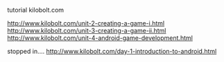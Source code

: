tutorial kilobolt.com

http://www.kilobolt.com/unit-2-creating-a-game-i.html
http://www.kilobolt.com/unit-3-creating-a-game-ii.html
http://www.kilobolt.com/unit-4-android-game-development.html

stopped in....
http://www.kilobolt.com/day-1-introduction-to-android.html